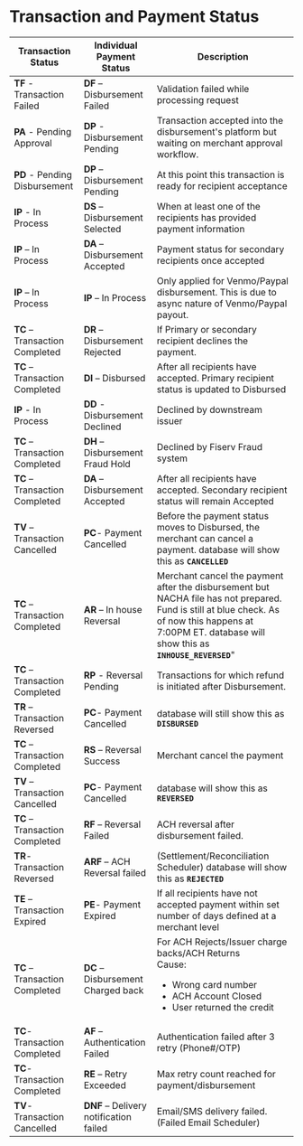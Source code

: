 # Transaction and Payment Status

| Transaction Status | Individual Payment Status | Description|
| ------------------ | ------------------------- | ---------- |
| **TF** - Transaction Failed| **DF** – Disbursement Failed| Validation failed while processing request|
| **PA** - Pending Approval| **DP** - Disbursement Pending| Transaction accepted into the disbursement's platform but waiting on merchant approval workflow.|
| **PD** - Pending Disbursement| **DP** – Disbursement Pending| At this point this transaction is ready for recipient acceptance|
| **IP** - In Process| **DS** – Disbursement Selected| When at least one of the recipients has provided payment information|
| **IP** – In Process| **DA** – Disbursement Accepted| Payment status for secondary recipients once accepted|
| **IP** – In Process| **IP** – In Process| Only applied for Venmo/Paypal disbursement. This is due to async nature of Venmo/Paypal payout.|
| **TC** – Transaction Completed| **DR** – Disbursement Rejected| If Primary or secondary recipient declines the payment.|
| **TC** – Transaction Completed| **DI** – Disbursed| After all recipients have accepted. Primary recipient status is updated to Disbursed|
| **IP** - In Process| **DD**  - Disbursement Declined| Declined by downstream issuer|
| **TC** – Transaction Completed| **DH** – Disbursement Fraud Hold| Declined by Fiserv Fraud system|
| **TC** – Transaction Completed| **DA** – Disbursement Accepted| After all recipients have accepted. Secondary recipient status will remain Accepted|
| **TV** – Transaction Cancelled| **PC**- Payment Cancelled| Before the payment status moves to Disbursed, the merchant can cancel a payment. database will show this as **`CANCELLED`** |  
| **TC** – Transaction Completed| **AR** – In house Reversal| Merchant cancel the payment after the disbursement but NACHA file has not prepared. Fund is still at blue check. As of now this happens at 7:00PM ET. database will show this as **`INHOUSE_REVERSED`**"|
| **TC** – Transaction Completed| **RP** - Reversal Pending| Transactions for which refund is initiated after Disbursement. |
| **TR** – Transaction Reversed| **PC**- Payment Cancelled| database will still show this as **`DISBURSED`** |
| **TC** – Transaction Completed| **RS** – Reversal Success | Merchant cancel the payment|  after the disbursement and NACHA file has been send to the bank. ACH reversal status updated to success after 5 working days. This is the confirmation that no reversal failure notification came to DDP platform from bank."|
| **TV** – Transaction Cancelled| **PC**- Payment Cancelled| database will show this as **`REVERSED`** |
| **TC** – Transaction Completed| **RF** – Reversal Failed | ACH reversal after disbursement failed. |
| **TR**- Transaction Reversed| **ARF** – ACH Reversal failed | (Settlement/Reconciliation Scheduler)  database will show this as **`REJECTED`** |
| **TE** – Transaction Expired | **PE**- Payment Expired| If all recipients have not accepted payment within set number of days defined at a merchant level|
| **TC** – Transaction Completed | **DC** – Disbursement Charged back| For ACH Rejects/Issuer charge backs/ACH Returns<br>Cause: <ul><li>Wrong card number</li><li>ACH Account Closed</li><li>User returned the credit</li><ul> |
| **TC**- Transaction Completed | **AF** – Authentication Failed | Authentication failed after 3 retry (Phone#/OTP)|
| **TC**- Transaction Completed | **RE** – Retry Exceeded | Max retry count reached for payment/disbursement |
| **TV**- Transaction Cancelled | **DNF** – Delivery notification failed| Email/SMS delivery failed.(Failed Email Scheduler) |
